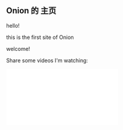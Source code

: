 ## Onion 的 主页

hello!

this is the first site of Onion

welcome!

Share some videos I'm watching:
<iframe src="//player.bilibili.com/player.html?aid=29771069&bvid=BV13W41197jC&cid=51814903&page=1" scrolling="no" border="0" frameborder="no" framespacing="0" allowfullscreen="true"> </iframe>

